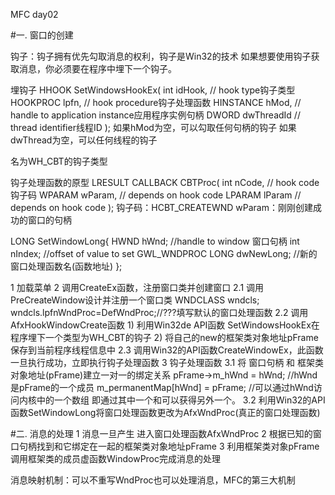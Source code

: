 
MFC day02

#一. 窗口的创建

钩子：钩子拥有优先勾取消息的权利，钩子是Win32的技术
如果想要使用钩子获取消息，你必须要在程序中埋下一个钩子。

埋钩子
HHOOK SetWindowsHookEx(
  int idHook,        // hook type钩子类型
  HOOKPROC lpfn,     // hook procedure钩子处理函数
  HINSTANCE hMod,    // handle to application instance应用程序实例句柄
  DWORD dwThreadId   // thread identifier线程ID
);
如果hMod为空，可以勾取任何句柄的钩子
如果dwThread为空，可以任何线程的钩子

名为WH_CBT的钩子类型

钩子处理函数的原型
LRESULT CALLBACK CBTProc(
  int nCode,      // hook code钩子码
  WPARAM wParam,  // depends on hook code
  LPARAM lParam   // depends on hook code
);
钩子码：HCBT_CREATEWND
wParam：刚刚创建成功的窗口的句柄

LONG SetWindowLong{
	HWND hWnd;   //handle to window 窗口句柄
	int nIndex;        //offset of value to set GWL_WNDPROC
	LONG dwNewLong; //新的窗口处理函数名(函数地址)
};


 1 加载菜单
 2 调用CreateEx函数，注册窗口类并创建窗口
  2.1 调用PreCreateWindow设计并注册一个窗口类
  	WNDCLASS wndcls;
  	wndcls.lpfnWndProc=DefWndProc;//???填写默认的窗口处理函数
  2.2 调用AfxHookWindowCreate函数
    1) 利用Win32de API函数 SetWindowsHookEx在程序埋下一个类型为WH_CBT的钩子
    2) 将自己的new的框架类对象地址pFrame保存到当前程序线程信息中
  2.3 调用Win32的API函数CreateWindowEx，此函数一旦执行成功，立即执行钩子处理函数
 3 钩子处理函数
  3.1 将 窗口句柄 和 框架类对象地址(pFrame)建立一对一的绑定关系
     pFrame->m_hWnd = hWnd;  //hWnd是pFrame的一个成员
     m_permanentMap[hWnd] = pFrame; //可以通过hWnd访问内核中的一个数组
     即通过其中一个和可以获得另外一个。
  3.2 利用Win32的API函数SetWindowLong将窗口处理函数更改为AfxWndProc(真正的窗口处理函数)

#二. 消息的处理
 1 消息一旦产生 进入窗口处理函数AfxWndProc
 2 根据已知的窗口句柄找到和它绑定在一起的框架类对象地址pFrame
 3 利用框架类对象pFrame调用框架类的成员虚函数WindowProc完成消息的处理

消息映射机制：可以不重写WndProc也可以处理消息，MFC的第三大机制

